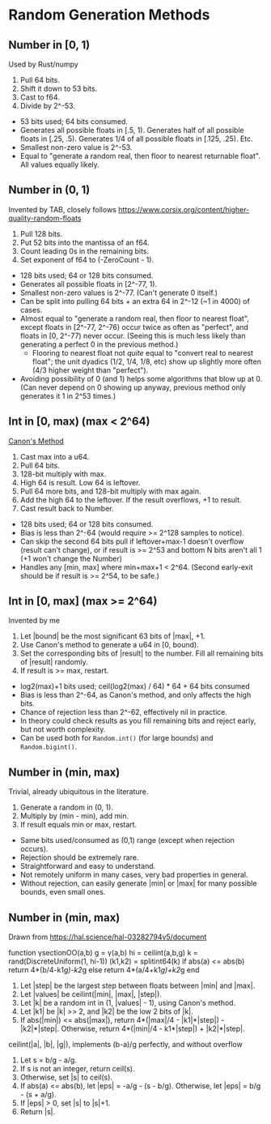 Random Generation Methods
=========================

## Number in [0, 1)

Used by Rust/numpy

1. Pull 64 bits. 
2. Shift it down to 53 bits.
3. Cast to f64.
4. Divide by 2^-53.

* 53 bits used; 64 bits consumed.
* Generates all possible floats in [.5, 1). Generates half of all possible floats in [.25, .5). Generates 1/4 of all possible floats in [.125, .25). Etc.
* Smallest non-zero value is 2^-53.
* Equal to "generate a random real, then floor to nearest returnable float". All values equally likely.

## Number in (0, 1)

Invented by TAB, closely follows <https://www.corsix.org/content/higher-quality-random-floats>

1. Pull 128 bits.
2. Put 52 bits into the mantissa of an f64.
3. Count leading 0s in the remaining bits. 
4. Set exponent of f64 to (-ZeroCount - 1).

* 128 bits used; 64 or 128 bits consumed.
* Generates all possible floats in [2^-77, 1).
* Smallest non-zero values is 2^-77. (Can't generate 0 itself.)
* Can be split into pulling 64 bits + an extra 64 in 2^-12 (~1 in 4000) of cases.
* Almost equal to "generate a random real, then floor to nearest float", except floats in [2^-77, 2^-76) occur twice as often as "perfect", and floats in [0, 2^-77) never occur. (Seeing this is much less likely than generating a perfect 0 in the previous method.)
	* Flooring to nearest float not *quite* equal to "convert real to nearest float"; the unit dyadics (1/2, 1/4, 1/8, etc) show up slightly more often (4/3 higher weight than "perfect").
* Avoiding possibility of 0 (and 1) helps some algorithms that blow up at 0. (Can never depend on 0 showing up anyway, previous method only generates it 1 in 2^53 times.)

## Int in [0, max) (max < 2^64)

[Canon's Method](https://github.com/swiftlang/swift/pull/39143)

1. Cast max into a u64.
2. Pull 64 bits.
3. 128-bit multiply with max.
4. High 64 is result. Low 64 is leftover.
5. Pull 64 more bits, and 128-bit multiply with max again.
6. Add the high 64 to the leftover. If the result overflows, +1 to result.
7. Cast result back to Number. 

* 128 bits used; 64 or 128 bits consumed.
* Bias is less than 2^-64 (would require >= 2^128 samples to notice).
* Can skip the second 64 bits pull if leftover+max-1 doesn't overflow (result can't change), or if result is >= 2^53 and bottom N bits aren't all 1 (+1 won't change the Number)
* Handles any [min, max] where min+max+1 < 2^64. (Second early-exit should be if result is >= 2^54, to be safe.)


## Int in [0, max] (max >= 2^64)

Invented by me

1. Let |bound| be the most significant 63 bits of |max|, +1.
2. Use Canon's method to generate a u64 in [0, bound).
3. Set the corresponding bits of |result| to the number. Fill all remaining bits of |result| randomly.
4. If result is >= max, restart.

* log2(max)+1 bits used; ceil(log2(max) / 64) \* 64 + 64 bits consumed
* Bias is less than 2^-64, as Canon's method, and only affects the high bits.
* Chance of rejection less than 2^-62, effectively nil in practice.
* In theory could check results as you fill remaining bits and reject early, but not worth complexity.
* Can be used both for `Random.int()` (for large bounds) and `Random.bigint()`.

## Number in (min, max)

Trivial, already ubiquitous in the literature.

1. Generate a random in (0, 1).
2. Multiply by (min - min), add min.
3. If result equals min or max, restart.

* Same bits used/consumed as (0,1) range (except when rejection occurs).
* Rejection should be extremely rare.
* Straightforward and easy to understand.
* Not remotely uniform in many cases, very bad properties in general.
* Without rejection, can easily generate |min| or |max| for many possible bounds, even small ones.

## Number in (min, max)

Drawn from <https://hal.science/hal-03282794v5/document>

function γsectionOO(a,b)
	g = γ(a,b)
	hi = ceilint(a,b,g)
	k = rand(DiscreteUniform(1, hi-1))
	(k1,k2) = splitint64(k)
	if abs(a) <= abs(b)
		return 4*(b/4-k1*g)-k2*g
	else
		return 4*(a/4+k1*g)+k2*g
	end

1. Let |step| be the largest step between floats between |min| and |max|.
2. Let |values| be ceilint(|min|, |max|, |step|).
3. Let |k| be a random int in (1, |values| - 1), using Canon's method.
4. Let |k1| be |k| >> 2, and |k2| be the low 2 bits of |k|.
5. If abs(|min|) <= abs(|max|), return 4\*(|max|/4 - |k1|\*|step|) - |k2|\*|step|.
	Otherwise, return 4\*(|min|/4 - k1\*|step|) + |k2|\*|step|.


ceilint(|a|, |b|, |g|), implements (b-a)/g perfectly, and without overflow

1. Let s = b/g - a/g.
2. If s is not an integer, return ceil(s).
3. Otherwise, set |s| to ceil(s).
4. If abs(a) <= abs(b), let |eps| = -a/g - (s - b/g).
	Otherwise, let |eps| = b/g - (s + a/g).
5. If |eps| > 0, set |s| to |s|+1.
6. Return |s|.
